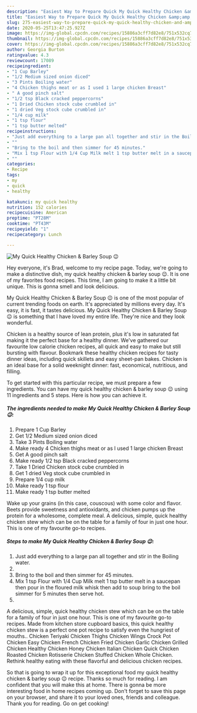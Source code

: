 ```yaml
---
description: "Easiest Way to Prepare Quick My Quick Healthy Chicken &amp;amp; Barley Soup 😉"
title: "Easiest Way to Prepare Quick My Quick Healthy Chicken &amp;amp; Barley Soup 😉"
slug: 275-easiest-way-to-prepare-quick-my-quick-healthy-chicken-and-amp-barley-soup
date: 2020-05-25T13:47:25.927Z
image: https://img-global.cpcdn.com/recipes/15886a3cff7d82e8/751x532cq70/my-quick-healthy-chicken-barley-soup-😉-recipe-main-photo.jpg
thumbnail: https://img-global.cpcdn.com/recipes/15886a3cff7d82e8/751x532cq70/my-quick-healthy-chicken-barley-soup-😉-recipe-main-photo.jpg
cover: https://img-global.cpcdn.com/recipes/15886a3cff7d82e8/751x532cq70/my-quick-healthy-chicken-barley-soup-😉-recipe-main-photo.jpg
author: Georgia Burton
ratingvalue: 4.3
reviewcount: 17089
recipeingredient:
- "1 Cup Barley"
- "1/2 Medium sized onion diced"
- "3 Pints Boiling water"
- "4 Chicken thighs meat or as I used 1 large chicken Breast"
- " A good pinch salt"
- "1/2 tsp Black cracked peppercorns"
- "1 Dried Chicken stock cube crumbled in"
- "1 dried Veg stock cube crumbled in"
- "1/4 cup milk"
- "1 tsp flour"
- "1 tsp butter melted"
recipeinstructions:
- "Just add everything to a large pan all together and stir in the Boiling water."
- ""
- "Bring to the boil and then simmer for 45 minutes."
- "Mix 1 tsp Flour with 1/4 Cup Milk melt 1 tsp butter melt in a saucepan then pour in the floured milk whisk then add to soup bring to the boil simmer for 5 minutes then serve hot."
- ""
categories:
- Recipe
tags:
- my
- quick
- healthy

katakunci: my quick healthy 
nutrition: 152 calories
recipecuisine: American
preptime: "PT28M"
cooktime: "PT43M"
recipeyield: "1"
recipecategory: Lunch

---
```



![My Quick Healthy Chicken &amp; Barley Soup 😉](https://img-global.cpcdn.com/recipes/15886a3cff7d82e8/751x532cq70/my-quick-healthy-chicken-barley-soup-😉-recipe-main-photo.jpg)

Hey everyone, it's Brad, welcome to my recipe page. Today, we're going to make a distinctive dish, my quick healthy chicken &amp; barley soup 😉. It is one of my favorites food recipes. This time, I am going to make it a little bit unique. This is gonna smell and look delicious.

My Quick Healthy Chicken &amp; Barley Soup 😉 is one of the most popular of current trending foods on earth. It's appreciated by millions every day. It's easy, it is fast, it tastes delicious. My Quick Healthy Chicken &amp; Barley Soup 😉 is something that I have loved my entire life. They're nice and they look wonderful.

Chicken is a healthy source of lean protein, plus it&#39;s low in saturated fat making it the perfect base for a healthy dinner. We&#39;ve gathered our favourite low calorie chicken recipes, all quick and easy to make but still bursting with flavour. Bookmark these healthy chicken recipes for tasty dinner ideas, including quick skillets and easy sheet-pan bakes. Chicken is an ideal base for a solid weeknight dinner: fast, economical, nutritious, and filling.


To get started with this particular recipe, we must prepare a few ingredients. You can have my quick healthy chicken &amp; barley soup 😉 using 11 ingredients and 5 steps. Here is how you can achieve it.

<!--inarticleads1-->

##### The ingredients needed to make My Quick Healthy Chicken &amp; Barley Soup 😉:

1. Prepare 1 Cup Barley
1. Get 1/2 Medium sized onion diced
1. Take 3 Pints Boiling water
1. Make ready 4 Chicken thighs meat or as I used 1 large chicken Breast
1. Get  A good pinch salt
1. Make ready 1/2 tsp Black cracked peppercorns
1. Take 1 Dried Chicken stock cube crumbled in
1. Get 1 dried Veg stock cube crumbled in
1. Prepare 1/4 cup milk
1. Make ready 1 tsp flour
1. Make ready 1 tsp butter melted


Wake up your grains (in this case, couscous) with some color and flavor. Beets provide sweetness and antioxidants, and chicken pumps up the protein for a wholesome, complete meal. A delicious, simple, quick healthy chicken stew which can be on the table for a family of four in just one hour. This is one of my favourite go-to recipes. 

<!--inarticleads2-->

##### Steps to make My Quick Healthy Chicken &amp; Barley Soup 😉:

1. Just add everything to a large pan all together and stir in the Boiling water.
1. 
1. Bring to the boil and then simmer for 45 minutes.
1. Mix 1 tsp Flour with 1/4 Cup Milk melt 1 tsp butter melt in a saucepan then pour in the floured milk whisk then add to soup bring to the boil simmer for 5 minutes then serve hot.
1. 


A delicious, simple, quick healthy chicken stew which can be on the table for a family of four in just one hour. This is one of my favourite go-to recipes. Made from kitchen store cupboard basics, this quick healthy chicken stew is a perfect one pot recipe to satisfy even the hungriest of mouths.. Chicken Teriyaki Chicken Thighs Chicken Wings Crock Pot Chicken Easy Chicken French Chicken Fried Chicken Garlic Chicken Grilled Chicken Healthy Chicken Honey Chicken Italian Chicken Quick Chicken Roasted Chicken Rotisserie Chicken Stuffed Chicken Whole Chicken. Rethink healthy eating with these flavorful and delicious chicken recipes. 

So that is going to wrap it up for this exceptional food my quick healthy chicken &amp; barley soup 😉 recipe. Thanks so much for reading. I am confident that you will make this at home. There is gonna be more interesting food in home recipes coming up. Don't forget to save this page on your browser, and share it to your loved ones, friends and colleague. Thank you for reading. Go on get cooking!

